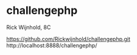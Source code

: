 # challengephp

Rick Wijnhold, 8C


https://github.com/Rickwijnhold/challengephp.git
http://localhost:8888/challengephp/
